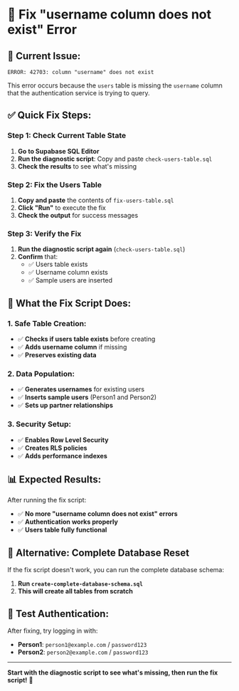 # 🚨 Fix "username column does not exist" Error

## 🐛 **Current Issue:**
```
ERROR: 42703: column "username" does not exist
```

This error occurs because the `users` table is missing the `username` column that the authentication service is trying to query.

## ✅ **Quick Fix Steps:**

### **Step 1: Check Current Table State**
1. **Go to Supabase SQL Editor**
2. **Run the diagnostic script**: Copy and paste `check-users-table.sql`
3. **Check the results** to see what's missing

### **Step 2: Fix the Users Table**
1. **Copy and paste** the contents of `fix-users-table.sql`
2. **Click "Run"** to execute the fix
3. **Check the output** for success messages

### **Step 3: Verify the Fix**
1. **Run the diagnostic script again** (`check-users-table.sql`)
2. **Confirm** that:
   - ✅ Users table exists
   - ✅ Username column exists
   - ✅ Sample users are inserted

## 🎯 **What the Fix Script Does:**

### **1. Safe Table Creation:**
- ✅ **Checks if users table exists** before creating
- ✅ **Adds username column** if missing
- ✅ **Preserves existing data**

### **2. Data Population:**
- ✅ **Generates usernames** for existing users
- ✅ **Inserts sample users** (Person1 and Person2)
- ✅ **Sets up partner relationships**

### **3. Security Setup:**
- ✅ **Enables Row Level Security**
- ✅ **Creates RLS policies**
- ✅ **Adds performance indexes**

## 📊 **Expected Results:**
After running the fix script:
- ✅ **No more "username column does not exist" errors**
- ✅ **Authentication works properly**
- ✅ **Users table fully functional**

## 🚀 **Alternative: Complete Database Reset**
If the fix script doesn't work, you can run the complete database schema:
1. **Run `create-complete-database-schema.sql`**
2. **This will create all tables from scratch**

## 🎯 **Test Authentication:**
After fixing, try logging in with:
- **Person1**: `person1@example.com` / `password123`
- **Person2**: `person2@example.com` / `password123`

---

**Start with the diagnostic script to see what's missing, then run the fix script!** 🚀
